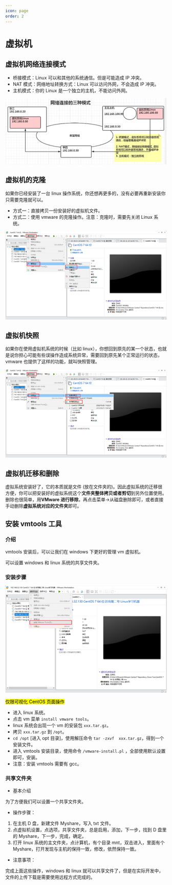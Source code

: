 ```yaml
---
icon: page
order: 2
---
```

# 虚拟机

## 虚拟机网络连接模式

-   桥接模式：Linux 可以和其他的系统通信。但是可能造成 IP 冲突。
-   NAT 模式：网络地址转换方式：Linux 可以访问外网，不会造成 IP 冲突。
-   主机模式：你的 Linux 是一个独立的主机，不能访问外网。

![image-20230416194423862](./assets/image-20230416194423862.png)

## 虚拟机的克隆

如果你已经安装了一台 linux 操作系统，你还想再更多的，没有必要再重新安装你只需要克隆就可以。

-   方式一：直接拷贝一份安装好的虚拟机文件。
-   方式二：使用 vmware 的克隆操作。注意：克隆时，需要先关闭 Linux 系统。

![image-20230416194426870](./assets/image-20230416194426870.png)

## 虚拟机快照

如果你在使用虚拟机系统的时候（比如 linux），你想回到原先的某一个状态，也就是说你担心可能有些误操作造成系统异常，需要回到原先某个正常运行的状态，vmware 也提供了这样的功能，就叫快照管理。

![image-20230416194431127](./assets/image-20230416194431127.png)

## 虚拟机迁移和删除

虚拟系统安装好了，它的本质就是文件 (放在文件夹的)。因此虚拟系统的迁移很方便，你可以把安装好的虚拟系统这个**文件夹整体拷贝或者剪切**到另外位置使用。删除也很简单，用**VMware 进行移除**，再点击菜单->从磁盘删除即可，或者直接手动删除**虚拟系统对应的文件夹**即可。

## 安装 vmtools 工具

### 介绍

vmtools 安装后，可以让我们在 windows 下更好的管理 vm 虚拟机。

可以设置 windows 和 linux 系统的共享文件夹。

### 安装步骤

![image-20230416194434525](./assets/image-20230416194434525.png)

<mark>仅限可视化 CentOS 页面操作</mark>

-   进入 linux 系统。
-   点击 vm 菜单 `install vmware tools`。
-   linux 系统会出现一个 vm 的安装包 `xxx.tar.gz`。
-   拷贝 `xxx.tar.gz` 到 `/opt`。
-   `cd /opt` [进入 opt 目录]，使用解压命令 `tar -zxvf  xxx.tar.gz`，得到一个安装文件。
-   进入 vmtools 安装目录，使用命令 `/vmware-install.pl` ，全部使用默认设置即可，安装。
-   注意：安装 vmtools 需要有 gcc。

### 共享文件夹

-   基本介绍

为了方便我们可以设置一个共享文件夹。

-   操作步骤：

1. 在主机 D 盘，新建文件 Myshare，写入 txt 文件。
2. 点虚拟机设置，点选项，共享文件夹，总是启用，添加，下一步，找到 D 盘里的 Myshare，下一步，完成，确定。
3. 打开 linux 系统的主文件夹，点计算机，有个目录 mnt，双击进入，里面有个 Myshare，打开发现与主机的保持一致，修改，依然保持一致。

-   注意事项：

完成上面这些操作，windows 和 linux 就可以共享文件了，但是在实际开发中，文件的上传下载是需要使用远程方式完成的。

